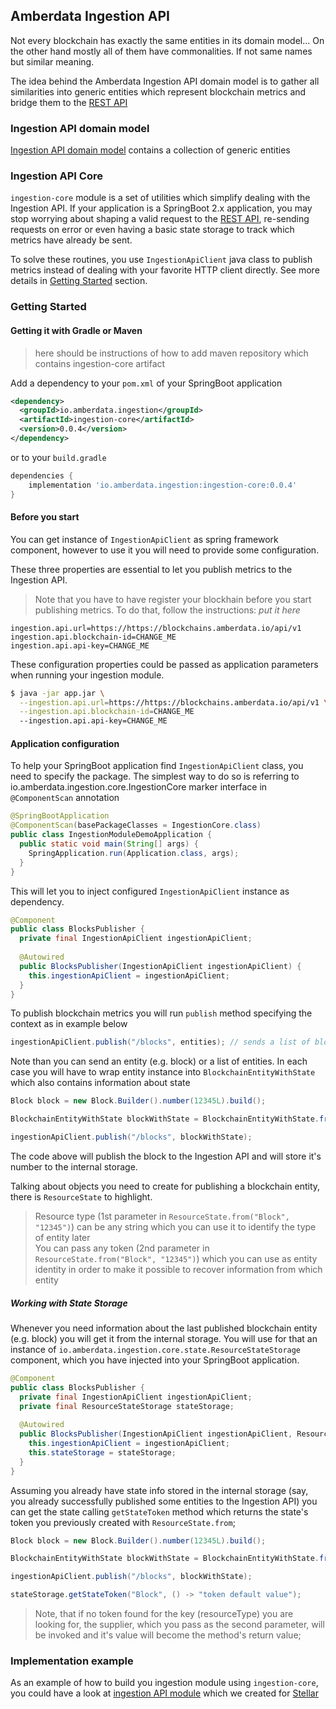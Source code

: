 ## Amberdata Ingestion API

Not every blockchain has exactly the same entities in its domain model... On the other hand mostly all of them have commonalities. If not same names but similar meaning. 

The idea behind the Amberdata Ingestion API domain model is to gather all similarities 
into generic entities which represent blockchain metrics and bridge them to the [REST API](https://blockchains.amberdata.io/api/v1/spec)


### Ingestion API domain model

[Ingestion API domain model](https://github.com/amberdata/ingestion-domain-model/blob/master/README.md#getting-started) contains a collection of generic entities 

### Ingestion API Core

`ingestion-core` module is a set of utilities which simplify dealing with the Ingestion API. 
If your application is a SpringBoot 2.x application, 
you may stop worrying about shaping a valid request to the [REST API](https://blockchains.amberdata.io/api/v1/spec),
re-sending requests on error or even having a basic state storage to track which metrics have already be sent.

To solve these routines, you use `IngestionApiClient` java class to publish metrics instead of dealing with your favorite HTTP client directly.
See more details in [Getting Started](#getting-started) section.

### Getting Started

#### Getting it with Gradle or Maven

> here should be instructions of how to add maven repository which contains ingestion-core artifact

Add a dependency to your `pom.xml` of your SpringBoot application

```xml
<dependency>
  <groupId>io.amberdata.ingestion</groupId>
  <artifactId>ingestion-core</artifactId>
  <version>0.0.4</version>
</dependency>

```

or to your `build.gradle`

```gradle
dependencies {
    implementation 'io.amberdata.ingestion:ingestion-core:0.0.4'
}
```

#### Before you start

You can get instance of `IngestionApiClient` as spring framework component, however to use it you will need to provide some configuration.

These three properties are essential to let you publish metrics to the Ingestion API. 

> Note that you have to have register your blockhain before you start publishing metrics. To do that, follow the instructions: *put it here*

```properties
ingestion.api.url=https://https://blockchains.amberdata.io/api/v1
ingestion.api.blockchain-id=CHANGE_ME
ingestion.api.api-key=CHANGE_ME
```

These configuration properties could be passed as application parameters when running your ingestion module. 

```bash
$ java -jar app.jar \
  --ingestion.api.url=https://https://blockchains.amberdata.io/api/v1 \
  --ingestion.api.blockchain-id=CHANGE_ME
  --ingestion.api.api-key=CHANGE_ME
```

#### Application configuration

To help your SpringBoot application find `IngestionApiClient` class, you need to specify the package.
The simplest way to do so is referring to io.amberdata.ingestion.core.IngestionCore marker interface in` @ComponentScan` annotation

```java 
@SpringBootApplication
@ComponentScan(basePackageClasses = IngestionCore.class)
public class IngestionModuleDemoApplication {
  public static void main(String[] args) {
    SpringApplication.run(Application.class, args);
  }
}
```

This will let you to inject configured `IngestionApiClient` instance as dependency. 

```java 
@Component
public class BlocksPublisher {
  private final IngestionApiClient ingestionApiClient;
  
  @Autowired
  public BlocksPublisher(IngestionApiClient ingestionApiClient) {
    this.ingestionApiClient = ingestionApiClient;
  }
}
```


To publish blockchain metrics you will run `publish` method specifying the context as in example below

```java 
ingestionApiClient.publish("/blocks", entities); // sends a list of block entities to the ingestion API endpoint 
```

Note than you can send an entity (e.g. block) or a list of entities. 
In each case you will have to wrap entity instance into `BlockchainEntityWithState` which also contains information about state

```java 
Block block = new Block.Builder().number(12345L).build();

BlockchainEntityWithState blockWithState = BlockchainEntityWithState.from(block, ResourceState.from("Block", "12345");

ingestionApiClient.publish("/blocks", blockWithState);
```

The code above will publish the block to the Ingestion API and will store it's number to the internal storage. 

Talking about objects you need to create for publishing a blockchain entity, there is `ResourceState` to highlight.

> Resource type (1st parameter in `ResourceState.from("Block", "12345")`) can be any string which you can use it to identify the type of entity later  
> You can pass any token (2nd parameter in `ResourceState.from("Block", "12345")`) which you can use as entity identity in order to make it possible to recover information from which entity 

##### Working with State Storage

Whenever you need information about the last published blockchain entity (e.g. block) you will get it from the internal storage.
You will use for that an instance of `io.amberdata.ingestion.core.state.ResourceStateStorage` component, which you have injected into your SpringBoot application.

```java 
@Component
public class BlocksPublisher {
  private final IngestionApiClient ingestionApiClient;
  private final ResourceStateStorage stateStorage;
  
  @Autowired
  public BlocksPublisher(IngestionApiClient ingestionApiClient, ResourceStateStorage stateStorage) {
    this.ingestionApiClient = ingestionApiClient;
    this.stateStorage = stateStorage;
  }
}
```

Assuming you already have state info stored in the internal storage (say, you already successfully published some entities to the Ingestion API)
you can get the state calling `getStateToken` method which returns the state's token you previously created with `ResourceState.from`;

```java 
Block block = new Block.Builder().number(12345L).build();

BlockchainEntityWithState blockWithState = BlockchainEntityWithState.from(block, ResourceState.from("Block", 12345L);

ingestionApiClient.publish("/blocks", blockWithState);

stateStorage.getStateToken("Block", () -> "token default value"); 
```

> Note, that if no token found for the key (resourceType) you are looking for, 
the supplier, which you pass as the second parameter, will be invoked and it's value will become the method's return value;


### Implementation example

As an example of how to build you ingestion module using `ingestion-core`, you could have a look at [ingestion API module](https://github.com/amberdata/stellar-ingestion-api-module) which we created for [Stellar](https://www.stellar.org)  
